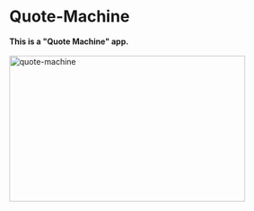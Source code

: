 # Quote-Machine
<b>This is a "Quote Machine" app. </b>
<br><br>
<img src="https://github.com/shzehra93/Quote-Machine/assets/126316477/648c8095-c210-4947-a954-0cd6ccc24fa4" alt="quote-machine" height="260px" width="420px">
